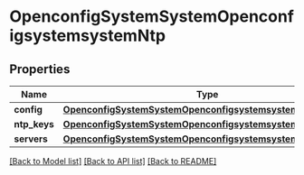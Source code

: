 # OpenconfigSystemSystemOpenconfigsystemsystemNtp

## Properties
Name | Type | Description | Notes
------------ | ------------- | ------------- | -------------
**config** | [**OpenconfigSystemSystemOpenconfigsystemsystemNtpConfig**](OpenconfigSystemSystemOpenconfigsystemsystemNtpConfig.md) |  | [optional] 
**ntp_keys** | [**OpenconfigSystemSystemOpenconfigsystemsystemNtpNtpkeys**](OpenconfigSystemSystemOpenconfigsystemsystemNtpNtpkeys.md) |  | [optional] 
**servers** | [**OpenconfigSystemSystemOpenconfigsystemsystemNtpServers**](OpenconfigSystemSystemOpenconfigsystemsystemNtpServers.md) |  | [optional] 

[[Back to Model list]](../README.md#documentation-for-models) [[Back to API list]](../README.md#documentation-for-api-endpoints) [[Back to README]](../README.md)


